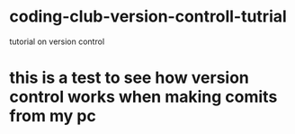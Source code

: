 # coding-club-version-controll-tutrial
tutorial on version control 

# this is a test to see how version control works when making comits from my pc
